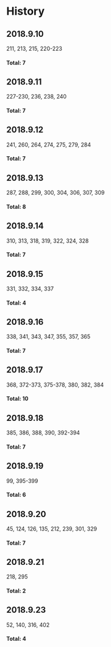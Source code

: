 # History
## 2018.9.10
211, 213, 215, 220-223
#### Total: 7

## 2018.9.11
227-230, 236, 238, 240
#### Total: 7

## 2018.9.12
241, 260, 264, 274, 275, 279, 284
#### Total: 7

## 2018.9.13
287, 288, 299, 300, 304, 306, 307, 309
#### Total: 8

## 2018.9.14
310, 313, 318, 319, 322, 324, 328
#### Total: 7

## 2018.9.15
331, 332, 334, 337
#### Total: 4

## 2018.9.16
338, 341, 343, 347, 355, 357, 365
#### Total: 7

## 2018.9.17
368, 372-373, 375-378, 380, 382, 384
#### Total: 10

## 2018.9.18
385, 386, 388, 390, 392-394
#### Total: 7

## 2018.9.19
99, 395-399
#### Total: 6

## 2018.9.20
45, 124, 126, 135, 212, 239, 301, 329
#### Total: 7

## 2018.9.21
218, 295
#### Total: 2

## 2018.9.23
52, 140, 316, 402
#### Total: 4